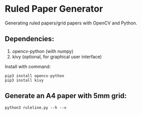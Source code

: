 # Ruled Paper Generator
Generating ruled papers/grid papers with OpenCV and Python.

## Dependencies:
1. opencv-python (with numpy) 
2. kivy (optional, for graphical user interface)

Install with command:
```
pip3 install opencv-python
pip3 install kivy
```

## Generate an A4 paper with 5mm grid:
```
python3 ruleline.py --h --v
```



